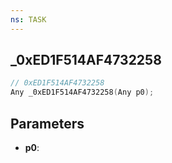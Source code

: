 ```yaml
---
ns: TASK
---
```

## _0xED1F514AF4732258

```c
// 0xED1F514AF4732258
Any _0xED1F514AF4732258(Any p0);
```

## Parameters
* **p0**:
